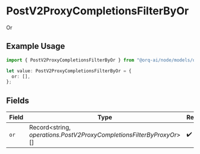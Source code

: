 # PostV2ProxyCompletionsFilterByOr

Or

## Example Usage

```typescript
import { PostV2ProxyCompletionsFilterByOr } from "@orq-ai/node/models/operations";

let value: PostV2ProxyCompletionsFilterByOr = {
  or: [],
};
```

## Fields

| Field                                                                | Type                                                                 | Required                                                             | Description                                                          |
| -------------------------------------------------------------------- | -------------------------------------------------------------------- | -------------------------------------------------------------------- | -------------------------------------------------------------------- |
| `or`                                                                 | Record<string, *operations.PostV2ProxyCompletionsFilterByProxyOr*>[] | :heavy_check_mark:                                                   | N/A                                                                  |